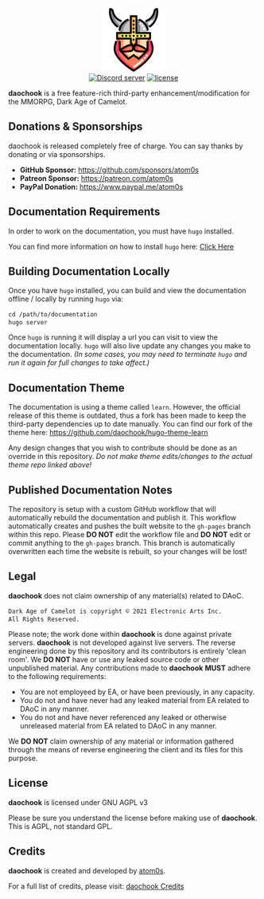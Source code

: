 <div align="center">
    <img width="128" src="https://github.com/daochook/daochook.github.io/raw/main/static/images/daochook.png" alt="daochook">
    <br/>
</div>

<div align="center">
    <a href="https://discord.gg/mkfP3XkZZ2"><img src="https://img.shields.io/discord/1022736642257211393.svg?style=for-the-badge" alt="Discord server" /></a>
    <a href="LICENSE.md"><img src="https://img.shields.io/badge/License-AGPL_v3-blue?style=for-the-badge" alt="license" /></a>
    <br/>
</div>

**daochook** is a free feature-rich third-party enhancement/modification for the MMORPG, Dark Age of Camelot.

## Donations & Sponsorships

daochook is released completely free of charge. You can say thanks by donating or via sponsorships.

  * **GitHub Sponsor:** https://github.com/sponsors/atom0s
  * **Patreon Sponsor:** https://patreon.com/atom0s
  * **PayPal Donation:** https://www.paypal.me/atom0s

## Documentation Requirements

In order to work on the documentation, you must have `hugo` installed.

You can find more information on how to install `hugo` here:
[Click Here](https://gohugo.io/getting-started/installing/)

## Building Documentation Locally

Once you have `hugo` installed, you can build and view the documentation offline / locally by running `hugo` via:

```
cd /path/to/documentation
hugo server
```

Once `hugo` is running it will display a url you can visit to view the documentation locally. `hugo` will also live update any changes you make to the documentation. _(In some cases, you may need to terminate `hugo` and run it again for full changes to take affect.)_

## Documentation Theme

The documentation is using a theme called `learn`. However, the official release of this theme is outdated, thus a fork has been made to keep the third-party dependencies up to date manually. You can find our fork of the theme here: https://github.com/daochook/hugo-theme-learn

Any design changes that you wish to contribute should be done as an override in this repository. _Do not make theme edits/changes to the actual theme repo linked above!_

## Published Documentation Notes

The repository is setup with a custom GitHub workflow that will automatically rebuild the documentation and publish it. This workflow automatically creates and pushes the built website to the `gh-pages` branch within this repo. Please **DO NOT** edit the workflow file and **DO NOT** edit or commit anything to the `gh-pages` branch. This branch is automatically overwritten each time the website is rebuilt, so your changes will be lost!

## Legal

**daochook** does not claim ownership of any material(s) related to DAoC.

```
Dark Age of Camelot is copyright © 2021 Electronic Arts Inc.
All Rights Reserved.
```

Please note; the work done within **daochook** is done against private servers. **daochook** is not developed against live servers. The reverse engineering done by this repository and its contributors is entirely 'clean room'. We **DO NOT** have or use any leaked source code or other unpublished material. Any contributions made to **daochook** **MUST** adhere to the following requirements:

  * You are not employeed by EA, or have been previously, in any capacity.
  * You do not and have never had any leaked material from EA related to DAoC in any manner.
  * You do not and have never referenced any leaked or otherwise unreleased material from EA related to DAoC in any manner.

We **DO NOT** claim ownership of any material or information gathered through the means of reverse engineering the client and its files for this purpose.

## License

**daochook** is licensed under GNU AGPL v3

Please be sure you understand the license before making use of **daochook**. This is AGPL, not standard GPL.

## Credits

**daochook** is created and developed by [atom0s](https://github.com/atom0s).

For a full list of credits, please visit: [daochook Credits](https://daochook.github.io/credits)
